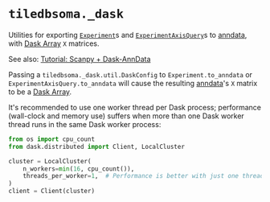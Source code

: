 # `tiledbsoma._dask`
Utilities for exporting [`Experiment`]s and [`ExperimentAxisQuery`]s to [anndata], with [Dask Array] `X` matrices.

See also: [Tutorial: Scanpy + Dask-AnnData][tutorial]

Passing a `tiledbsoma._dask.util.DaskConfig` to `Experiment.to_anndata` or `ExperimentAxisQuery.to_anndata` will cause the resulting [anndata]'s `X` matrix to be a [Dask Array].

It's recommended to use one worker thread per Dask process; performance (wall-clock and memory use) suffers when more than one Dask worker thread runs in the same Dask worker process:

```python
from os import cpu_count
from dask.distributed import Client, LocalCluster

cluster = LocalCluster(
    n_workers=min(16, cpu_count()),
    threads_per_worker=1,  # Performance is better with just one thread per worker process
)
client = Client(cluster)
```

[`Experiment`]: https://tiledbsoma.readthedocs.io/en/stable/python-tiledbsoma-experiment.html
[`ExperimentAxisQuery`]: https://tiledbsoma.readthedocs.io/en/stable/python-tiledbsoma-experimentaxisquery.html
[anndata]: https://anndata.readthedocs.io/en/stable/
[Dask Array]: https://docs.dask.org/en/stable/array.html
[Scanpy]: https://scanpy.readthedocs.io/en/stable/
[scanpy dask nb]: https://scanpy.readthedocs.io/en/stable/tutorials/experimental/dask.html
[tutorial]: ../../../notebooks/tutorial_scanpy_pca_dask.ipynb
